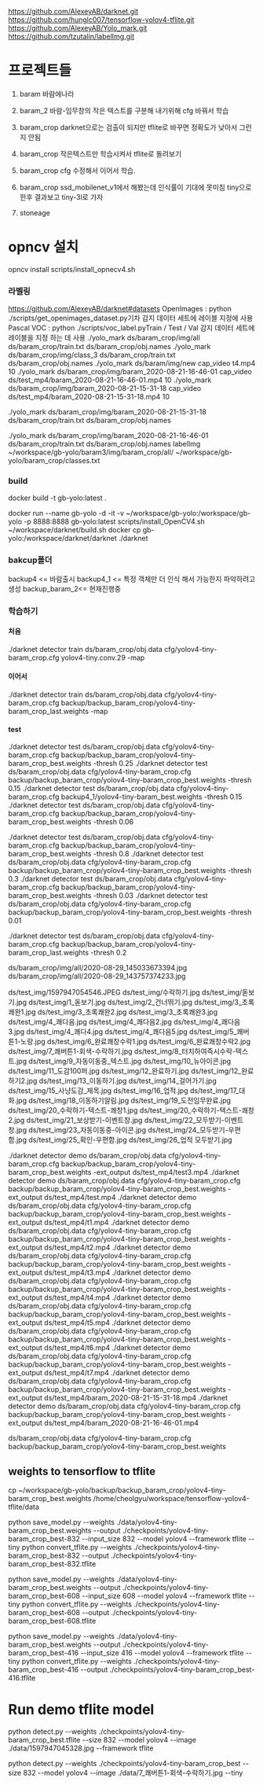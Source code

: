 
https://github.com/AlexeyAB/darknet.git
https://github.com/hunglc007/tensorflow-yolov4-tflite.git
https://github.com/AlexeyAB/Yolo_mark.git
https://github.com/tzutalin/labelImg.git

# 프로젝트들
1. baram 바람에나라
2. baram_2 
	바람-임무창의 작은 텍스트를 구분해 내기위해 cfg 바꿔서 학습
3. baram_crop
	darknet으로는 검출이 되지만  tflite로 바꾸면 정확도가 낮아서 그런지 안됨
4. baram_crop
	작은텍스트만 학습시켜서 tflite로 돌려보기
5. baram_crop cfg 수정해서 이어서 학습.

6. baram_crop 
	ssd_mobilenet_v1에서 해봤는데 인식률이 기대에 못미침 tiny으로 한후 결과보고
	tiny-3l로 가자


3. stoneage


# opncv 설치
opncv install
scripts/install_opnecv4.sh

### 라벨링
https://github.com/AlexeyAB/darknet#datasets
OpenImages : python ./scripts/get_openimages_dataset.py기차 감지 데이터 세트에 레이블 지정에 사용
Pascal VOC : python ./scripts/voc_label.pyTrain / Test / Val 감지 데이터 세트에 레이블을 지정 하는 데 사용
./yolo_mark ds/baram_crop/img/all ds/baram_crop/train.txt ds/baram_crop/obj.names
./yolo_mark ds/baram_crop/img/class_3 ds/baram_crop/train.txt ds/baram_crop/obj.names
./yolo_mark ds/baram/img/new cap_video t4.mp4 10
./yolo_mark ds/baram_crop/img/baram_2020-08-21-16-46-01 cap_video ds/test_mp4/baram_2020-08-21-16-46-01.mp4 10
./yolo_mark ds/baram_crop/img/baram_2020-08-21-15-31-18 cap_video ds/test_mp4/baram_2020-08-21-15-31-18.mp4 10

./yolo_mark ds/baram_crop/img/baram_2020-08-21-15-31-18 ds/baram_crop/train.txt ds/baram_crop/obj.names


./yolo_mark ds/baram_crop/img/baram_2020-08-21-16-46-01 ds/baram_crop/train.txt ds/baram_crop/obj.names
labelImg ~/workspace/gb-yolo/baram3/img/baram_crop/all/ ~/workspace/gb-yolo/baram_crop/classes.txt

### build 
docker build -t gb-yolo:latest .  

docker run  --name gb-yolo -d -it -v ~/workspace/gb-yolo:/workspace/gb-yolo -p 8888:8888  gb-yolo:latest
scripts/install_OpenCV4.sh
~/workspace/darknet/build.sh
docker cp gb-yolo:/workspace/darknet/darknet ./darknet

### bakcup폴더
backup4 <= 바람출시
backup4_1 <= 특정 객체만 더 인식 해서 가능한지 파악하려고 생성
backup_baram_2<= 현재진행중


### 학습하기
#### 처음
./darknet detector train ds/baram_crop/obj.data cfg/yolov4-tiny-baram_crop.cfg yolov4-tiny.conv.29  -map
#### 이어서
./darknet detector train ds/baram_crop/obj.data cfg/yolov4-tiny-baram_crop.cfg backup/backup_baram_crop/yolov4-tiny-baram_crop_last.weights  -map 
#### test
./darknet detector test ds/baram_crop/obj.data cfg/yolov4-tiny-baram_crop.cfg backup/backup_baram_crop/yolov4-tiny-baram_crop_best.weights -thresh 0.25
./darknet detector test ds/baram_crop/obj.data cfg/yolov4-tiny-baram_crop.cfg backup/backup_baram_crop/yolov4-tiny-baram_crop_best.weights -thresh 0.15
./darknet detector test ds/baram_crop/obj.data cfg/yolov4-tiny-baram_crop.cfg backup4_1/yolov4-tiny-baram_best.weights -thresh 0.15
./darknet detector test ds/baram_crop/obj.data cfg/yolov4-tiny-baram_crop.cfg backup/backup_baram_crop/yolov4-tiny-baram_crop_best.weights -thresh 0.06

 ./darknet detector test ds/baram_crop/obj.data cfg/yolov4-tiny-baram_crop.cfg backup/backup_baram_crop/yolov4-tiny-baram_crop_best.weights -thresh 0.8
 ./darknet detector test ds/baram_crop/obj.data cfg/yolov4-tiny-baram_crop.cfg backup/backup_baram_crop/yolov4-tiny-baram_crop_best.weights -thresh 0.3
./darknet detector test ds/baram_crop/obj.data cfg/yolov4-tiny-baram_crop.cfg backup/backup_baram_crop/yolov4-tiny-baram_crop_best.weights -thresh 0.03
./darknet detector test ds/baram_crop/obj.data cfg/yolov4-tiny-baram_crop.cfg backup/backup_baram_crop/yolov4-tiny-baram_crop_best.weights -thresh 0.01

./darknet detector test ds/baram_crop/obj.data cfg/yolov4-tiny-baram_crop.cfg backup/backup_baram_crop/yolov4-tiny-baram_crop_last.weights -thresh 0.2

ds/baram_crop/img/all/2020-08-29_145033673394.jpg
ds/baram_crop/img/all/2020-08-29_143757374233.jpg

ds/test_img/1597947054546.JPEG
ds/test_img/수락하기.jpg
ds/test_img/돋보기.jpg
ds/test_img/1_돋보기.jpg
ds/test_img/2_건너뛰기.jpg
ds/test_img/3_초록쾌완1.jpg
ds/test_img/3_초록쾌완2.jpg
ds/test_img/3_초록쾌완3.jpg
ds/test_img/4_쾌다음.jpg
ds/test_img/4_쾌다음2.jpg
ds/test_img/4_쾌다음3.jpg
ds/test_img/4_쾌다4.jpg
ds/test_img/4_쾌다음5.jpg
ds/test_img/5_쾌버튼1-노랑.jpg
ds/test_img/6_완료쾌창수락1.jpg
ds/test_img/6_완료쾌창수락2.jpg
ds/test_img/7_쾌버튼1-회색-수락하기.jpg
ds/test_img/8_터치하여즉시수락-텍스트.jpg
ds/test_img/9_자동이동중_텍스트.jpg
ds/test_img/10_뉴아이콘.jpg
ds/test_img/11_도감100퍼.jpg
ds/test_img/12_완료하기.jpg
ds/test_img/12_완료하기2.jpg
ds/test_img/13_이동하기.jpg
ds/test_img/14_걸어가기.jpg
ds/test_img/15_사냥도감_제목.jpg
ds/test_img/16_업적.jpg
ds/test_img/17_대화.jpg
ds/test_img/18_이동하기알림.jpg
ds/test_img/19_도전임무완료.jpg
ds/test_img/20_수락하기-텍스트-쾌창1.jpg
ds/test_img/20_수락하기-텍스트-쾌창2.jpg
ds/test_img/21_보상받기-이벤트창.jpg
ds/test_img/22_모두받기-이벤트창.jpg
ds/test_img/23_자동이동중-아이콘.jpg
ds/test_img/24_모두받기-우편함.jpg
ds/test_img/25_확인-우편함.jpg
ds/test_img/26_업적 모두받기.jpg


./darknet detector demo ds/baram_crop/obj.data cfg/yolov4-tiny-baram_crop.cfg backup/backup_baram_crop/yolov4-tiny-baram_crop_best.weights -ext_output ds/test_mp4/test3.mp4
./darknet detector demo ds/baram_crop/obj.data cfg/yolov4-tiny-baram_crop.cfg backup/backup_baram_crop/yolov4-tiny-baram_crop_best.weights -ext_output ds/test_mp4/test.mp4
./darknet detector demo ds/baram_crop/obj.data cfg/yolov4-tiny-baram_crop.cfg backup/backup_baram_crop/yolov4-tiny-baram_crop_best.weights -ext_output ds/test_mp4/t1.mp4
./darknet detector demo ds/baram_crop/obj.data cfg/yolov4-tiny-baram_crop.cfg backup/backup_baram_crop/yolov4-tiny-baram_crop_best.weights -ext_output ds/test_mp4/t2.mp4
./darknet detector demo ds/baram_crop/obj.data cfg/yolov4-tiny-baram_crop.cfg backup/backup_baram_crop/yolov4-tiny-baram_crop_best.weights -ext_output ds/test_mp4/t3.mp4
./darknet detector demo ds/baram_crop/obj.data cfg/yolov4-tiny-baram_crop.cfg backup/backup_baram_crop/yolov4-tiny-baram_crop_best.weights -ext_output ds/test_mp4/t4.mp4
./darknet detector demo ds/baram_crop/obj.data cfg/yolov4-tiny-baram_crop.cfg backup/backup_baram_crop/yolov4-tiny-baram_crop_best.weights -ext_output ds/test_mp4/t5.mp4
./darknet detector demo ds/baram_crop/obj.data cfg/yolov4-tiny-baram_crop.cfg backup/backup_baram_crop/yolov4-tiny-baram_crop_best.weights -ext_output ds/test_mp4/t6.mp4
./darknet detector demo ds/baram_crop/obj.data cfg/yolov4-tiny-baram_crop.cfg backup/backup_baram_crop/yolov4-tiny-baram_crop_best.weights -ext_output ds/test_mp4/t7.mp4
./darknet detector demo ds/baram_crop/obj.data cfg/yolov4-tiny-baram_crop.cfg backup/backup_baram_crop/yolov4-tiny-baram_crop_best.weights -ext_output ds/test_mp4/baram_2020-08-21-15-31-18.mp4
./darknet detector demo ds/baram_crop/obj.data cfg/yolov4-tiny-baram_crop.cfg backup/backup_baram_crop/yolov4-tiny-baram_crop_best.weights -ext_output ds/test_mp4/baram_2020-08-21-16-46-01.mp4

ds/baram_crop/obj.data cfg/yolov4-tiny-baram_crop.cfg backup/backup_baram_crop/yolov4-tiny-baram_crop_best.weights 
## weights to tensorflow  to tflite
cp ~/workspace/gb-yolo/backup/backup_baram_crop/yolov4-tiny-baram_crop_best.weights /home/cheolgyu/workspace/tensorflow-yolov4-tflite/data

python save_model.py --weights ./data/yolov4-tiny-baram_crop_best.weights --output ./checkpoints/yolov4-tiny-baram_crop_best-832 --input_size 832 --model yolov4 --framework tflite --tiny
python convert_tflite.py --weights ./checkpoints/yolov4-tiny-baram_crop_best-832 --output ./checkpoints/yolov4-tiny-baram_crop_best-832.tflite

python save_model.py --weights ./data/yolov4-tiny-baram_crop_best.weights --output ./checkpoints/yolov4-tiny-baram_crop_best-608 --input_size 608 --model yolov4 --framework tflite --tiny
python convert_tflite.py --weights ./checkpoints/yolov4-tiny-baram_crop_best-608 --output ./checkpoints/yolov4-tiny-baram_crop_best-608.tflite

python save_model.py --weights ./data/yolov4-tiny-baram_crop_best.weights --output ./checkpoints/yolov4-tiny-baram_crop_best-416 --input_size 416 --model yolov4 --framework tflite --tiny
python convert_tflite.py --weights ./checkpoints/yolov4-tiny-baram_crop_best-416 --output ./checkpoints/yolov4-tiny-baram_crop_best-416.tflite


# Run demo tflite model

python detect.py --weights ./checkpoints/yolov4-tiny-baram_crop_best.tflite --size 832 --model yolov4 --image ./data/1597947045328.jpg --framework tflite

python detect.py --weights ./checkpoints/yolov4-tiny-baram_crop_best --size 832 --model yolov4 --image ./data/7_쾌버튼1-회색-수락하기.jpg --tiny
